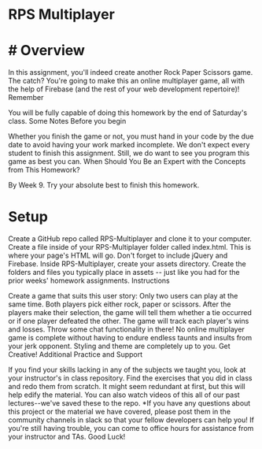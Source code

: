 # RPS Multiplayer
# # Overview

In this assignment, you'll indeed create another Rock Paper Scissors game. The catch? You're going to make this an online multiplayer game, all with the help of Firebase (and the rest of your web development repertoire)!
Remember

You will be fully capable of doing this homework by the end of Saturday's class.
Some Notes Before you begin

Whether you finish the game or not, you must hand in your code by the due date to avoid having your work marked incomplete.
We don't expect every student to finish this assignment. Still, we do want to see you program this game as best you can.
When Should You Be an Expert with the Concepts from This Homework?

By Week 9. Try your absolute best to finish this homework.

# Setup

Create a GitHub repo called RPS-Multiplayer and clone it to your computer.
Create a file inside of your RPS-Multiplayer folder called index.html. This is where your page's HTML will go.
Don't forget to include jQuery and Firebase.
Inside RPS-Multiplayer, create your assets directory.
Create the folders and files you typically place in assets -- just like you had for the prior weeks' homework assignments.
Instructions

Create a game that suits this user story:
Only two users can play at the same time.
Both players pick either rock, paper or scissors. After the players make their selection, the game will tell them whether a tie occurred or if one player defeated the other.
The game will track each player's wins and losses.
Throw some chat functionality in there! No online multiplayer game is complete without having to endure endless taunts and insults from your jerk opponent.
Styling and theme are completely up to you. Get Creative!
Additional Practice and Support

If you find your skills lacking in any of the subjects we taught you, look at your instructor's in class repository.
Find the exercises that you did in class and redo them from scratch. It might seem redundant at first, but this will help edify the material.
You can also watch videos of this all of our past lectures--we've saved these to the repo.
*If you have any questions about this project or the material we have covered, please post them in the community channels in slack so that your fellow developers can help you! If you're still having trouble, you can come to office hours for assistance from your instructor and TAs.
Good Luck!
